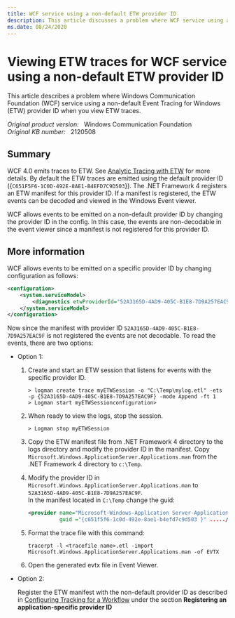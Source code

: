 ```yaml
---
title: WCF service using a non-default ETW provider ID
description: This article discusses a problem where WCF service using a non-default ETW provider ID when you view ETW traces.
ms.date: 08/24/2020
---
```

# Viewing ETW traces for WCF service using a non-default ETW provider ID

This article describes a problem where Windows Communication Foundation (WCF) service using a non-default Event Tracing for Windows (ETW) provider ID when you view ETW traces.

_Original product version:_ &nbsp; Windows Communication Foundation  
_Original KB number:_ &nbsp; 2120508

## Summary

WCF 4.0 emits traces to ETW. See [Analytic Tracing with ETW](/dotnet/framework/wcf/diagnostics/etw/) for more details. By default the ETW traces are emitted using the default provider ID ({`C651F5F6-1C0D-492E-8AE1-B4EFD7C9D503`}). The .NET Framework 4 registers an ETW manifest for this provider ID. If a manifest is registered, the ETW events can be decoded and viewed in the Windows Event viewer.

WCF allows events to be emitted on a non-default provider ID by changing the provider ID in the config. In this case, the events are non-decodable in the event viewer since a manifest is not registered for this provider ID.

## More information

WCF allows events to be emitted on a specific provider ID by changing configuration as follows:

```xml
<configuration>
    <system.serviceModel>
        <diagnostics etwProviderId="52A3165D-4AD9-405C-B1E8-7D9A257EAC9F" />
    </system.serviceModel>
</configuration>
```

Now since the manifest with provider ID `52A3165D-4AD9-405C-B1E8-7D9A257EAC9F` is not registered the events are not decodable. To read the events, there are two options:

- Option 1:

    1. Create and start an ETW session that listens for events with the specific provider ID.

        ```console
        > logman create trace myETWSession -o "C:\Temp\mylog.etl" -ets -p {52A3165D-4AD9-405C-B1E8-7D9A257EAC9F} -mode Append -ft 1
        > Logman start myETWSessionconfiguration>
        ```

    1. When ready to view the logs, stop the session.

        ```console
        > Logman stop myETWSession
        ```

    1. Copy the ETW manifest file from .NET Framework 4 directory to the logs directory and modify the provider ID in the manifest. Copy `Microsoft.Windows.ApplicationServer.Applications.man` from the .NET Framework 4 directory to `c:\Temp`.

    1. Modify the provider ID in `Microsoft.Windows.ApplicationServer.Applications.man` to `52A3165D-4AD9-405C-B1E8-7D9A257EAC9F`.  
    In the manifest located in `C:\Temp` change the guid:

        ```xml
        <provider name="Microsoft-Windows-Application Server-Applications"
                  guid ="{c651f5f6-1c0d-492e-8ae1-b4efd7c9d503 }" ...../>
        ```

    1. Format the trace file with this command:

        ```console
        tracerpt -l <tracefile name>.etl -import Microsoft.Windows.ApplicationServer.Applications.man -of EVTX
        ```

    1. Open the generated evtx file in Event Viewer.

- Option 2:

    Register the ETW manifest with the non-default provider ID as described in
    [Configuring Tracking for a Workflow](/dotnet/framework/windows-workflow-foundation/configuring-tracking-for-a-workflow) under the section **Registering an application-specific provider ID**
